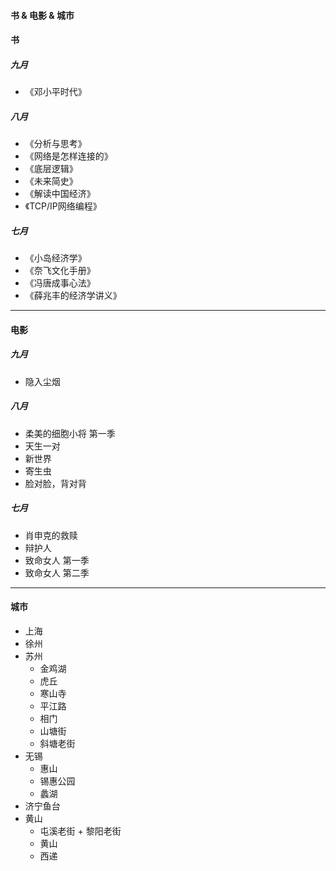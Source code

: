#### 书 & 电影 & 城市

#### 书

##### 九月

- 《邓小平时代》

##### 八月

- 《分析与思考》
- 《网络是怎样连接的》
- 《底层逻辑》
- 《未来简史》
- 《解读中国经济》
- 《TCP/IP网络编程》

##### 七月

- 《小岛经济学》
- 《奈飞文化手册》
- 《冯唐成事心法》
- 《薛兆丰的经济学讲义》

------

#### 电影

##### 九月

- 隐入尘烟

##### 八月

- 柔美的细胞小将 第一季
- 天生一对
- 新世界
- 寄生虫
- 脸对脸，背对背

##### 七月

- 肖申克的救赎
- 辩护人
- 致命女人 第一季
- 致命女人 第二季

------

#### 城市

- 上海
- 徐州
- 苏州
  - 金鸡湖
  - 虎丘
  - 寒山寺
  - 平江路
  - 相门
  - 山塘街
  - 斜塘老街
- 无锡
  - 惠山
  - 锡惠公园
  - 蠡湖
- 济宁鱼台
- 黄山
  - 屯溪老街 + 黎阳老街
  - 黄山
  - 西递


